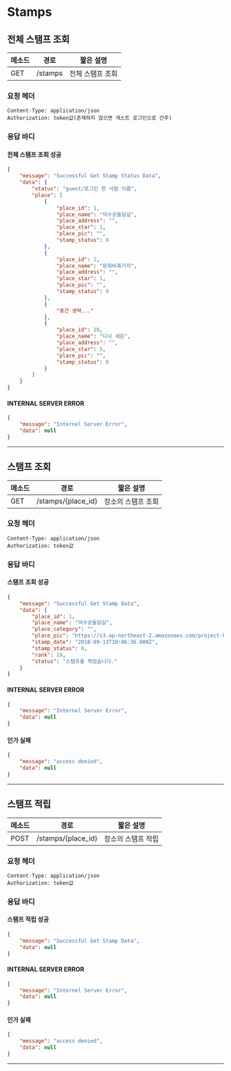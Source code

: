# Stamps

## 전체 스탬프 조회

| 메소드 | 경로    | 짧은 설명        |
| ------ | ------- | ---------------- |
| GET    | /stamps | 전체 스탬프 조회 |

### 요청 헤더

```
Content-Type: application/json
Authorization: token값(존재하지 않으면 게스트 로그인으로 간주)
```

### 응답 바디

#### 전체 스탬프 조회 성공

```json
{
    "message": "Successful Get Stamp Status Data",
    "data": {
        "status": "guest/로그인 한 사람 이름",
        "place": [
            {
                "place_id": 1,
                "place_name": "덕수궁돌담길",
                "place_address": "",
                "place_star": 1,
                "place_pic": "",
                "stamp_status": 0
            },
            {
                "place_id": 2,
                "place_name": "문화비축기지",
                "place_address": "",
                "place_star": 1,
                "place_pic": "",
                "stamp_status": 0
            },
            {
              	"중간 생략..."  
            },
            {
                "place_id": 20,
                "place_name": "다시 세운",
                "place_address": "",
                "place_star": 5,
                "place_pic": "",
                "stamp_status": 0
            }
        ]
    }
}
```
#### INTERNAL SERVER ERROR

```json
{
    "message": "Internel Server Error",
    "data": null
}
```
------
## 스탬프 조회

| 메소드 | 경로               | 짧은 설명          |
| ------ | ------------------ | ------------------ |
| GET    | /stamps/{place_id} | 장소의 스탬프 조회 |

### 요청 헤더

```
Content-Type: application/json
Authorization: token값
```

### 응답 바디

#### 스탬프 조회 성공

```json
{
    "message": "Successful Get Stamp Data",
    "data": {
        "place_id": 1,
        "place_name": "덕수궁돌담길",
        "place_category": "",
        "place_pic": "https://s3.ap-northeast-2.amazonaws.com/project-handsomego/20171020_145830.jpg",
        "stamp_date": "2018-09-13T10:06:36.000Z",
        "stamp_status": 0,
        "rank": 18,
        "status": "스탬프를 찍었습니다."
    }
}
```
#### INTERNAL SERVER ERROR

```json
{
    "message": "Internel Server Error",
    "data": null
}
```
#### 인가 실패

```json
{
    "message": "access denied",
    "data": null
}
```
------
## 스탬프 적립

| 메소드 | 경로               | 짧은 설명          |
| ------ | ------------------ | ------------------ |
| POST   | /stamps/{place_id} | 장소의 스탬프 적립 |

### 요청 헤더

```
Content-Type: application/json
Authorization: token값
```

### 응답 바디

#### 스탬프 적립 성공

```json
{
    "message": "Successful Get Stamp Data",
    "data": null
}
```
#### INTERNAL SERVER ERROR

```json
{
    "message": "Internel Server Error",
    "data": null
}
```
#### 인가 실패

```json
{
    "message": "access denied",
    "data": null
}
```
------